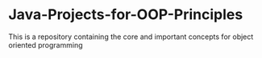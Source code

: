 # Java-Projects-for-OOP-Principles
This is  a repository containing the core and important concepts for object oriented programming 
